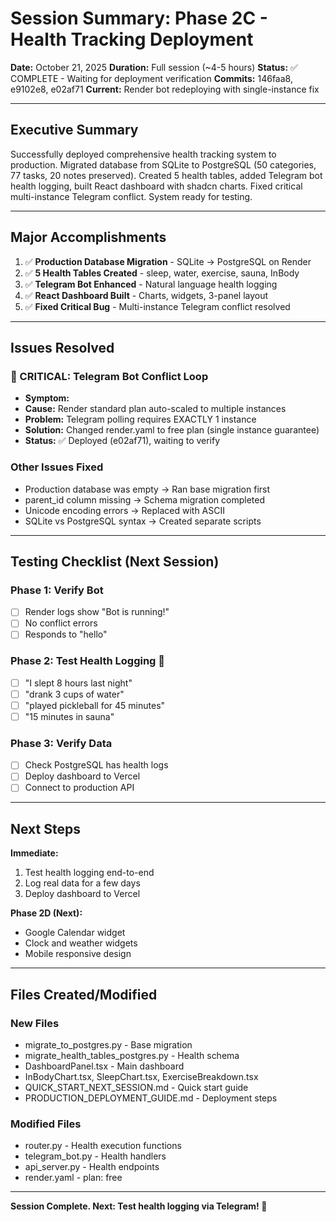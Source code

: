 # Session Summary: Phase 2C - Health Tracking Deployment

**Date:** October 21, 2025
**Duration:** Full session (~4-5 hours)
**Status:** ✅ COMPLETE - Waiting for deployment verification
**Commits:** 146faa8, e9102e8, e02af71
**Current:** Render bot redeploying with single-instance fix

---

## Executive Summary

Successfully deployed comprehensive health tracking system to production. Migrated database from SQLite to PostgreSQL (50 categories, 77 tasks, 20 notes preserved). Created 5 health tables, added Telegram bot health logging, built React dashboard with shadcn charts. Fixed critical multi-instance Telegram conflict. System ready for testing.

---

## Major Accomplishments

1. ✅ **Production Database Migration** - SQLite → PostgreSQL on Render
2. ✅ **5 Health Tables Created** - sleep, water, exercise, sauna, InBody
3. ✅ **Telegram Bot Enhanced** - Natural language health logging
4. ✅ **React Dashboard Built** - Charts, widgets, 3-panel layout
5. ✅ **Fixed Critical Bug** - Multi-instance Telegram conflict resolved

---

## Issues Resolved

### 🔴 CRITICAL: Telegram Bot Conflict Loop
- **Symptom:** 
- **Cause:** Render standard plan auto-scaled to multiple instances
- **Problem:** Telegram polling requires EXACTLY 1 instance
- **Solution:** Changed render.yaml to free plan (single instance guarantee)
- **Status:** ✅ Deployed (e02af71), waiting to verify

### Other Issues Fixed
- Production database was empty → Ran base migration first
- parent_id column missing → Schema migration completed
- Unicode encoding errors → Replaced with ASCII
- SQLite vs PostgreSQL syntax → Created separate scripts

---

## Testing Checklist (Next Session)

### Phase 1: Verify Bot
- [ ] Render logs show "Bot is running!"
- [ ] No conflict errors
- [ ] Responds to "hello"

### Phase 2: Test Health Logging 🎯
- [ ] "I slept 8 hours last night"
- [ ] "drank 3 cups of water"
- [ ] "played pickleball for 45 minutes"
- [ ] "15 minutes in sauna"

### Phase 3: Verify Data
- [ ] Check PostgreSQL has health logs
- [ ] Deploy dashboard to Vercel
- [ ] Connect to production API

---

## Next Steps

**Immediate:**
1. Test health logging end-to-end
2. Log real data for a few days
3. Deploy dashboard to Vercel

**Phase 2D (Next):**
- Google Calendar widget
- Clock and weather widgets
- Mobile responsive design

---

## Files Created/Modified

### New Files
- migrate_to_postgres.py - Base migration
- migrate_health_tables_postgres.py - Health schema
- DashboardPanel.tsx - Main dashboard
- InBodyChart.tsx, SleepChart.tsx, ExerciseBreakdown.tsx
- QUICK_START_NEXT_SESSION.md - Quick start guide
- PRODUCTION_DEPLOYMENT_GUIDE.md - Deployment steps

### Modified Files
- router.py - Health execution functions
- telegram_bot.py - Health handlers
- api_server.py - Health endpoints
- render.yaml - plan: free

---

**Session Complete. Next: Test health logging via Telegram! 🚀**
